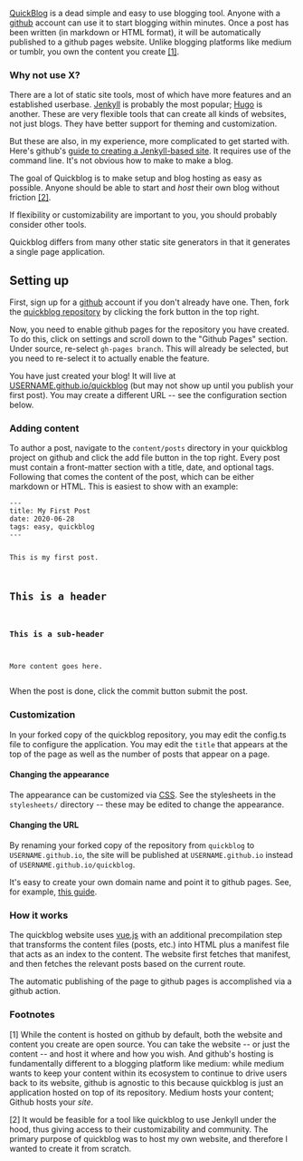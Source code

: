 <p><a href="github.com/anorwell/quickblog">QuickBlog</a> is a dead simple and easy to use blogging tool. Anyone with a <a href="github.com">github</a> account can use it to start blogging within minutes. Once a post has been written (in markdown or HTML format), it will be automatically published to a github pages website. Unlike blogging platforms like medium or tumblr, you own the content you create <a href="#footnotes">[1]</a>.</p>
<h3 id="why-not-use-x">Why not use X?</h3>
<p>There are a lot of static site tools, most of which have more features and an established userbase. <a href="https://jekyllrb.com/">Jenkyll</a> is probably the most popular; <a href="https://gohugo.io/">Hugo</a> is another. These are very flexible tools that can create all kinds of websites, not just blogs. They have better support for theming and customization. </p>
<p>But these are also, in my experience, more complicated to get started with. Here&#39;s github&#39;s <a href="https://help.github.com/en/github/working-with-github-pages/creating-a-github-pages-site-with-jekyll">guide to creating a Jenkyll-based site</a>. It requires use of the command line. It&#39;s not obvious how to make to make a blog.</p>
<p>The goal of Quickblog is to make setup and blog hosting as easy as possible. Anyone should be able to start and <em>host</em> their own blog without friction <a href="#footnotes">[2]</a>.</p>
<p>If flexibility or customizability are important to you, you should probably consider other tools.</p>
<p>Quickblog differs from many other static site generators in that it generates a single page application. </p>
<h2 id="setting-up">Setting up</h2>
<p>First, sign up for a <a href="github.com">github</a> account if you don&#39;t already have one. Then, fork the <a href="https://github.com/anorwell/quickblog">quickblog repository</a> by clicking the fork button in the top right.</p>
<p>Now, you need to enable github pages for the repository you have created. To do this, click on settings and scroll down to the &quot;Github Pages&quot; section. Under source, re-select <code>gh-pages branch</code>. This will already be selected, but you need to re-select it to actually enable the feature.</p>
<p>You have just created your blog! It will live at <a href="USERNAME.github.io/quickblog">USERNAME.github.io/quickblog</a> (but may not show up until you publish your first post). You may create a different URL -- see the configuration section below.</p>
<h3 id="adding-content">Adding content</h3>
<p>To author a post, navigate to the <code>content/posts</code> directory in your quickblog project on github and click the add file button in the top right. Every post must contain a front-matter section with a title, date, and optional tags. Following that comes the content of the post, which can be either markdown or HTML. This is easiest to show with an example:</p>
<pre><code>---
title: My First Post
date: 2020-06-28
tags: easy, quickblog
---

This is my first post.

## This is a header
### This is a sub-header

More content goes here.</code></pre>
<p>When the post is done, click the commit button submit the post.</p>
<h3 id="customization">Customization</h3>
<p>In your forked copy of the quickblog repository, you may edit the config.ts file to configure the application. You may edit the <code>title</code> that appears at the top of the page as well as the number of posts that appear on a page.</p>
<h4 id="changing-the-appearance">Changing the appearance</h4>
<p>The appearance can be customized via <a href="https://en.wikipedia.org/wiki/Cascading_Style_Sheets">CSS</a>. See the stylesheets in the <code>stylesheets/</code> directory -- these may be edited to change the appearance.</p>
<h4 id="changing-the-url">Changing the URL</h4>
<p>By renaming your forked copy of the repository from <code>quickblog</code> to <code>USERNAME.github.io</code>, the site will be published at <code>USERNAME.github.io</code> instead of <code>USERNAME.github.io/quickblog</code>. </p>
<p>It&#39;s easy to create your own domain name and point it to github pages. See, for example, <a href="https://help.github.com/en/github/working-with-github-pages/managing-a-custom-domain-for-your-github-pages-site#configuring-a-subdomain">this guide</a>.</p>
<h3 id="how-it-works">How it works</h3>
<p>The quickblog website uses <a href="https://vuejs.org/">vue.js</a> with an additional precompilation step that transforms the content files (posts, etc.) into HTML plus a manifest file that acts as an index to the content. The website first fetches that manifest, and then fetches the relevant posts based on the current route.</p>
<p>The automatic publishing of the page to github pages is accomplished via a github action.</p>
<h3 id="footnotes">Footnotes</h3>
<p>[1] While the content is hosted on github by default, both the website and content you create are open source. You can take the website -- or just the content -- and host it where and how you wish. And github&#39;s hosting is fundamentally different to a blogging platform like medium: while medium wants to keep your content within its ecosystem to continue to drive users back to its website, github is agnostic to this because quickblog is just an application hosted on top of its repository. Medium hosts your content; Github hosts your <em>site</em>.</p>
<p>[2] It would be feasible for a tool like quickblog to use Jenkyll under the hood, thus giving access to their customizability and community. The primary purpose of quickblog was to host my own website, and therefore I wanted to create it from scratch.</p>
